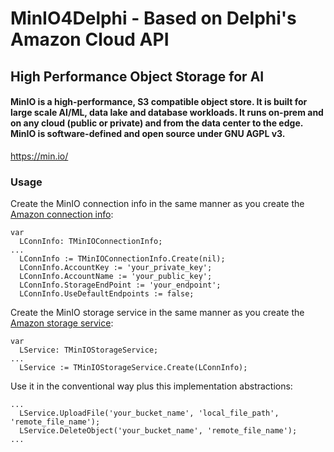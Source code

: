 # MinIO4Delphi - Based on Delphi's Amazon Cloud API

## High Performance Object Storage for AI

#### MinIO is a high-performance, S3 compatible object store. It is built for large scale AI/ML, data lake and database workloads. It runs on-prem and on any cloud (public or private) and from the data center to the edge. MinIO is software-defined and open source under GNU AGPL v3.

https://min.io/


### Usage

Create the MinIO connection info in the same manner as you create the [Amazon connection info](https://docwiki.embarcadero.com/Libraries/Alexandria/en/Data.Cloud.AmazonAPI.TAmazonConnectionInfo):

```
var
  LConnInfo: TMinIOConnectionInfo;
...
  LConnInfo := TMinIOConnectionInfo.Create(nil);
  LConnInfo.AccountKey := 'your_private_key';
  LConnInfo.AccountName := 'your_public_key';
  LConnInfo.StorageEndPoint := 'your_endpoint';
  LConnInfo.UseDefaultEndpoints := false;
```

Create the MinIO storage service in the same manner as you create the [Amazon storage service](https://docwiki.embarcadero.com/Libraries/Alexandria/en/Data.Cloud.AmazonAPI.TAmazonStorageService):

```
var
  LService: TMinIOStorageService;
...
  LService := TMinIOStorageService.Create(LConnInfo);
```

Use it in the conventional way plus this implementation abstractions:

```
...
  LService.UploadFile('your_bucket_name', 'local_file_path', 'remote_file_name');
  LService.DeleteObject('your_bucket_name', 'remote_file_name');
...
```
